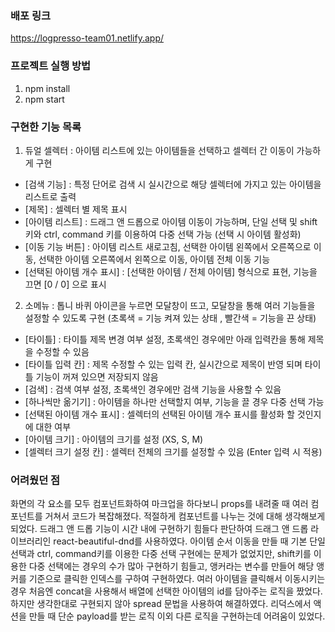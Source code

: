 ### 배포 링크
https://logpresso-team01.netlify.app/

### 프로젝트 실행 방법
1. npm install
2. npm start

### 구현한 기능 목록
1. 듀얼 셀렉터 : 아이템 리스트에 있는 아이템들을 선택하고 셀렉터 간 이동이 가능하게 구현
  - [검색 기능] : 특정 단어로 검색 시 실시간으로 해당 셀렉터에 가지고 있는 아이템을 리스트로 출력
  - [제목] : 셀렉터 별 제목 표시
  - [아이템 리스트] : 드래그 앤 드롭으로 아이템 이동이 가능하며, 단일 선택 및 shift 키와 ctrl, command 키를 이용하여 다중 선택 가능 (선택 시 아이템 활성화)
  - [이동 기능 버튼] : 아이템 리스트 새로고침, 선택한 아이템 왼쪽에서 오른쪽으로 이동, 선택한 아이템 오른쪽에서 왼쪽으로 이동, 아이템 전체 이동 기능
  - [선택된 아이템 개수 표시] : [선택한 아이템 / 전체 아이템] 형식으로 표현, 기능을 끄면 [0 / 0] 으로 표시
  
  
2. 소메뉴 : 톱니 바퀴 아이콘을 누르면 모달창이 뜨고, 모달창을 통해 여러 기능들을 설정할 수 있도록 구현 (초록색 = 기능 켜져 있는 상태 , 빨간색 = 기능을 끈 상태)
  - [타이틀] : 타이틀 제목 변경 여부 설정, 초록색인 경우에만 아래 입력칸을 통해 제목을 수정할 수 있음
  - [타이틀 입력 칸] : 제목 수정할 수 있는 입력 칸, 실시간으로 제목이 반영 되며 타이틀 기능이 꺼져 있으면 저장되지 않음
  - [검색] : 검색 여부 설정, 초록색인 경우에만 검색 기능을 사용할 수 있음
  - [하나씩만 옮기기] : 아이템을 하나만 선택할지 여부, 기능을 끌 경우 다중 선택 가능
  - [선택된 아이템 개수 표시] : 셀렉터의 선택된 아이템 개수 표시를 활성화 할 것인지에 대한 여부
  - [아이템 크기] : 아이템의 크기를 설정 (XS, S, M)
  - [셀렉터 크기 설정 칸] : 셀렉터 전체의 크기를 설정할 수 있음 (Enter 입력 시 적용)

  

### 어려웠던 점
화면의 각 요소를 모두 컴포넌트화하여 마크업을 하다보니 props를 내려줄 때 여러 컴포넌트를 거쳐서 코드가 복잡해졌다. 적절하게 컴포넌트를 나누는 것에 대해 생각해보게 되었다.
드래그 앤 드롭 기능이 시간 내에 구현하기 힘들다 판단하여 드래그 앤 드롭 라이브러리인 react-beautiful-dnd를 사용하였다.
아이템 순서 이동을 만들 때 기본 단일 선택과 ctrl, command키를 이용한 다중 선택 구현에는 문제가 없었지만, shift키를 이용한 다중 선택에는 경우의 수가 많아 구현하기 힘들고, 앵커라는 변수를 만들어 해당 앵커를 기준으로 클릭한 인덱스를 구하여 구현하였다.
여러 아이템을 클릭해서 이동시키는 경우 처음엔 concat을 사용해서 배열에 선택한 아이템의 id를 담아주는 로직을 짰었다. 하지만 생각한대로 구현되지 않아 spread 문법을 사용하여 해결하였다.
리덕스에서 액션을 만들 때 단순 payload를 받는 로직 이외 다른 로직을 구현하는데 어려움이 있었다.





